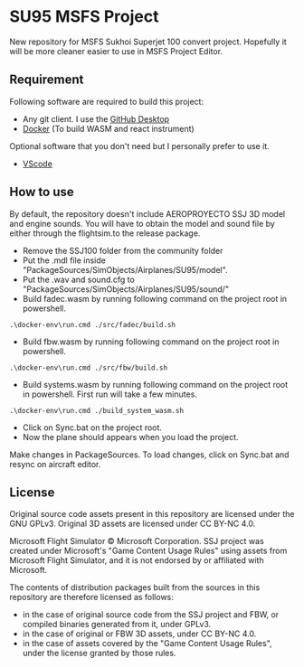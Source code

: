 # SU95 MSFS Project
New repository for MSFS Sukhoi Superjet 100 convert project. Hopefully it will be more cleaner easier to use in MSFS Project Editor.

 ## Requirement
Following software are required to build this project:
- Any git client. I use the [GitHub Desktop](https://desktop.github.com/)
- [Docker](https://docs.docker.com/get-docker/) (To build WASM and react instrument)

Optional software that you don't need but I personally prefer to use it.
- [VScode](https://code.visualstudio.com/download)

 ## How to use
By default, the repository doesn't include AEROPROYECTO SSJ 3D model and engine sounds. You will have to obtain the model and sound file by either through the flightsim.to the release package.
- Remove the SSJ100 folder from the community folder
- Put the .mdl file inside "PackageSources/SimObjects/Airplanes/SU95/model".
- Put the .wav and sound.cfg to "PackageSources/SimObjects/Airplanes/SU95/sound/"
- Build fadec.wasm by running following command on the project root in powershell.
```shell
.\docker-env\run.cmd ./src/fadec/build.sh
```
- Build fbw.wasm by running following command on the project root in powershell.
```shell
.\docker-env\run.cmd ./src/fbw/build.sh
```
- Build systems.wasm by running following command on the project root in powershell. First run will take a few minutes.
```shell
.\docker-env\run.cmd ./build_system_wasm.sh
```
- Click on Sync.bat on the project root.
- Now the plane should appears when you load the project.

Make changes in PackageSources. To load changes, click on Sync.bat and resync on aircraft editor.

 ## License

Original source code assets present in this repository are licensed under the GNU GPLv3.
Original 3D assets are licensed under CC BY-NC 4.0.

Microsoft Flight Simulator © Microsoft Corporation. SSJ project was created under Microsoft's "Game Content Usage Rules" using assets from Microsoft Flight Simulator, and it is not endorsed by or affiliated with Microsoft.

The contents of distribution packages built from the sources in this repository are therefore licensed as follows:

- in the case of original source code from the SSJ project and FBW, or compiled binaries generated from it, under GPLv3.
- in the case of original or FBW 3D assets, under CC BY-NC 4.0.
- in the case of assets covered by the "Game Content Usage Rules", under the license granted by those rules.
